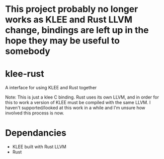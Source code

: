 # This project probably no longer works as KLEE and Rust LLVM change, bindings are left up in the hope they may be useful to somebody

# klee-rust
A interface for using KLEE and Rust together

Note: This is just a klee C binding. Rust uses its own LLVM, and in order for this to work a version of KLEE must be compiled with the same LLVM. I haven't supported/looked at this work in a while and I'm unsure how involved this process is now.

# Dependancies
- KLEE built with Rust LLVM
- Rust
